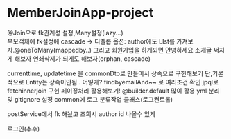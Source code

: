 ﻿# MemberJoinApp-project

@Join으로 fk관계성 설정,Many설정(lazy...)  
부모객체에 fk설정에 cascade
-> 디벨롭 옵션: author에도 LIst<post>를 가져보자.@oneToMany(mappedby..)
그리고 회원가입을 하게되면 안녕하세요 소개글 써지게 해보자
연쇄삭제가 되게도 해보자(orphan, cascade)


currenttime, updatetime 을 commonDto로 만들어서 상속으로 구현해보기 단,기본적으로 Entity는 상속이안됨.. 어떻게?
findbyemailAnd~~ 로 여러조건 확인
jpql로 fetchinnerjoin 구현
페이징처리 활용해보기!
@builder.default 많이 활용
yml 분리 및 gitignore 설정
common에 로그 분류작업 클래스(로그컨트롤)
	
postService에서 fk 해놨고 조회시 author id 나올수 있게

로그인(추후)
